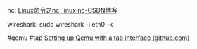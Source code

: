 nc: [Linux命令之nc_linux nc-CSDN博客](https://blog.csdn.net/m0_71163619/article/details/130897637)

wireshark: sudo wireshark -i eth0 -k

#qemu #tap
[Setting up Qemu with a tap interface (github.com)](https://gist.github.com/extremecoders-re/e8fd8a67a515fee0c873dcafc81d811c)